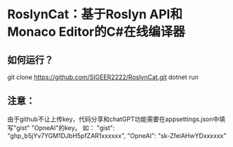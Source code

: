 # RoslynCat：基于Roslyn API和Monaco Editor的C#在线编译器
## 如何运行？
git clone https://github.com/SIGEER2222/RoslynCat.git
dotnet run

## 注意：
由于github不让上传key，代码分享和chatGPT功能需要在appsettings.json中填写"gist" "OpneAI"的key。
如：
 "gist": "ghp_b5jYv7YGM1DJbH5pfZAR1xxxxxx",
 "OpneAI": "sk-ZfeiAHwYDxxxxxx"
